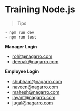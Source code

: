 # Training Node.js

> Tips

```shell
- npm run dev
- npm run test
```

**Manager Login**

- rohit@nagarro.com
- deepak@nagarro.com


**Employee Login**

- shubham@nagarro.com
- naveen@nagarro.com
- mahesh@nagarro.com
- jayant@nagarro.com
- jugal@nagarro.com
